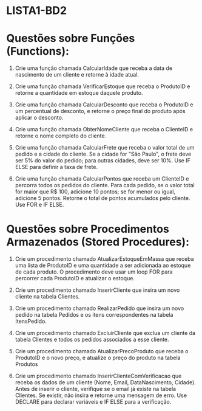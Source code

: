 # LISTA1-BD2

<H1> Questões sobre Funções (Functions): </H1>

1. Crie uma função chamada CalcularIdade que receba a data de nascimento de um cliente
e retorne à idade atual.

2. Crie uma função chamada VerificarEstoque que receba o ProdutoID e retorne a
quantidade em estoque daquele produto.

3. Crie uma função chamada CalcularDesconto que receba o ProdutoID e um percentual de
desconto, e retorne o preço final do produto após aplicar o desconto.

4. Crie uma função chamada ObterNomeCliente que receba o ClienteID e retorne o nome
completo do cliente.

5. Crie uma função chamada CalcularFrete que receba o valor total de um pedido e a cidade
do cliente. Se a cidade for "São Paulo", o frete deve ser 5% do valor do pedido; para outras
cidades, deve ser 10%. Use IF ELSE para definir a taxa de frete.

6. Crie uma função chamada CalcularPontos que receba um ClienteID e percorra todos os
pedidos do cliente. Para cada pedido, se o valor total for maior que R$ 100, adicione 10
pontos; se for menor ou igual, adicione 5 pontos. Retorne o total de pontos acumulados
pelo cliente. Use FOR e IF ELSE.


<H1> Questões sobre Procedimentos Armazenados (Stored Procedures): </H1>

1. Crie um procedimento chamado AtualizarEstoqueEmMassa que receba uma lista de
ProdutoID e uma quantidade a ser adicionada ao estoque de cada produto. O
procedimento deve usar um loop FOR para percorrer cada ProdutoID e atualizar o estoque.

2. Crie um procedimento chamado InserirCliente que insira um novo cliente na tabela
Clientes.

3. Crie um procedimento chamado RealizarPedido que insira um novo pedido na tabela
Pedidos e os itens correspondentes na tabela ItensPedido.

4. Crie um procedimento chamado ExcluirCliente que exclua um cliente da tabela Clientes e
todos os pedidos associados a esse cliente.

5. Crie um procedimento chamado AtualizarPrecoProduto que receba o ProdutoID e o novo
preço, e atualize o preço do produto na tabela Produtos

6. Crie um procedimento chamado InserirClienteComVerificacao que receba os dados de
um cliente (Nome, Email, DataNascimento, Cidade). Antes de inserir o cliente, verifique se
o email já existe na tabela Clientes. Se existir, não insira e retorne uma mensagem de erro.
Use DECLARE para declarar variáveis e IF ELSE para a verificação.
